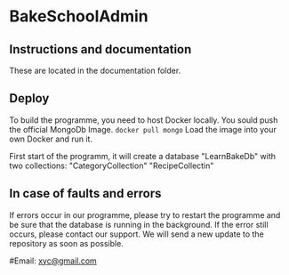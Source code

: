 # BakeSchoolAdmin

## Instructions and documentation
These are located in the documentation folder. 

## Deploy
To build the programme, you need to host Docker locally.
You sould push the official MongoDb Image.
`docker pull mongo`
Load the image into your own Docker and run it.

First start of the programm, it will create a database "LearnBakeDb" with two collections: 
"CategoryCollection"
"RecipeCollectin"

## In case of faults and errors
If errors occur in our programme, please try to restart the programme and be sure that the database is running in the background.
If the error still occurs, please contact our support. We will send a new update to the repository as soon as possible. 

#Email: 
xyc@gmail.com

